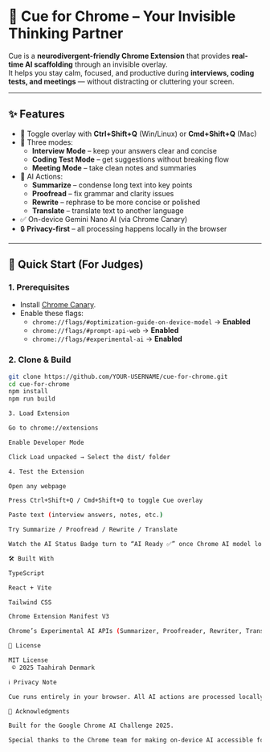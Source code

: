 # 🧠 Cue for Chrome – Your Invisible Thinking Partner

Cue is a **neurodivergent-friendly Chrome Extension** that provides **real-time AI scaffolding** through an invisible overlay.  
It helps you stay calm, focused, and productive during **interviews, coding tests, and meetings** — without distracting or cluttering your screen.

---

## ✨ Features

- 🔄 Toggle overlay with **Ctrl+Shift+Q** (Win/Linux) or **Cmd+Shift+Q** (Mac)
- 🧩 Three modes:
  - **Interview Mode** – keep your answers clear and concise
  - **Coding Test Mode** – get suggestions without breaking flow
  - **Meeting Mode** – take clean notes and summaries
- 🤖 AI Actions:
  - **Summarize** – condense long text into key points
  - **Proofread** – fix grammar and clarity issues
  - **Rewrite** – rephrase to be more concise or polished
  - **Translate** – translate text to another language
- ✅ On-device Gemini Nano AI (via Chrome Canary)
- 🔒 **Privacy-first** – all processing happens locally in the browser

---

## 🚀 Quick Start (For Judges)

### 1. Prerequisites

- Install [Chrome Canary](https://www.google.com/chrome/canary/).
- Enable these flags:
  - `chrome://flags/#optimization-guide-on-device-model` → **Enabled**
  - `chrome://flags/#prompt-api-web` → **Enabled**
  - `chrome://flags/#experimental-ai` → **Enabled**

### 2. Clone & Build

```bash
git clone https://github.com/YOUR-USERNAME/cue-for-chrome.git
cd cue-for-chrome
npm install
npm run build

3. Load Extension

Go to chrome://extensions

Enable Developer Mode

Click Load unpacked → Select the dist/ folder

4. Test the Extension

Open any webpage

Press Ctrl+Shift+Q / Cmd+Shift+Q to toggle Cue overlay

Paste text (interview answers, notes, etc.)

Try Summarize / Proofread / Rewrite / Translate

Watch the AI Status Badge turn to “AI Ready ✅” once Chrome AI model loads

🛠️ Built With

TypeScript

React + Vite

Tailwind CSS

Chrome Extension Manifest V3

Chrome’s Experimental AI APIs (Summarizer, Proofreader, Rewriter, Translator, Prompt)

📄 License

MIT License
 © 2025 Taahirah Denmark

ℹ️ Privacy Note

Cue runs entirely in your browser. All AI actions are processed locally on-device with Gemini Nano in Chrome Canary. No data is sent to external servers.

🙌 Acknowledgments

Built for the Google Chrome AI Challenge 2025.

Special thanks to the Chrome team for making on-device AI accessible for developers.
```
